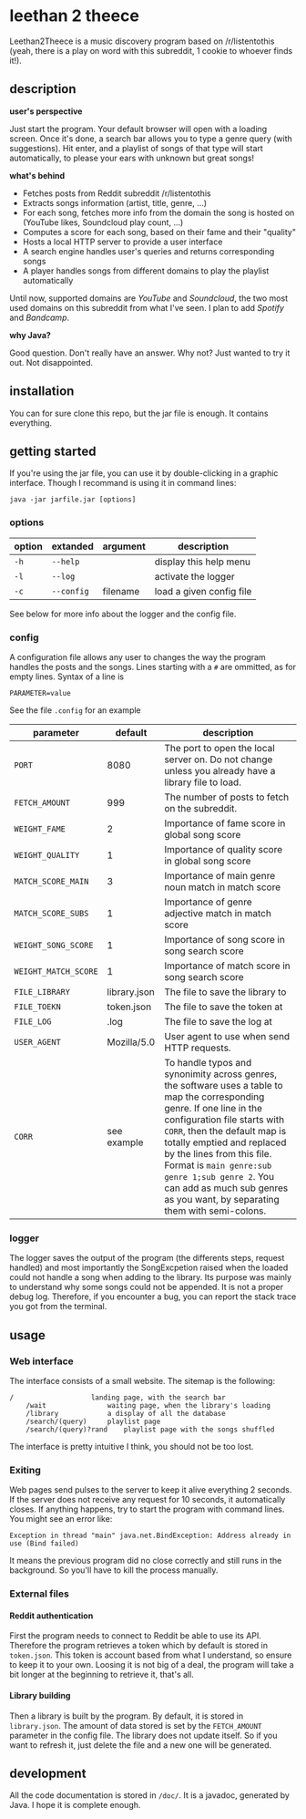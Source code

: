 # leethan 2 theece
Leethan2Theece is a music discovery program based on /r/listentothis (yeah, there is a play on word with this subreddit, 1 cookie to whoever finds it!). 

## description

**user's perspective**

Just start the program. Your default browser will open with a loading screen. Once it's done, a search bar allows you to type a genre query (with suggestions).
Hit enter, and a playlist of songs of that type will start automatically, to please your ears with unknown but great songs!

**what's behind**

 - Fetches posts from Reddit subreddit /r/listentothis
 - Extracts songs information (artist, title, genre, ...)
 - For each song, fetches more info from the domain the song is hosted on (YouTube likes, Soundcloud play count, ...)
 - Computes a score for each song, based on their fame and their "quality"
 - Hosts a local HTTP server to provide a user interface
 - A search engine handles user's queries and returns corresponding songs
 - A player handles songs from different domains to play the playlist automatically

Until now, supported domains are _YouTube_ and _Soundcloud_, the two most used domains on this subreddit from what I've seen. I plan to add _Spotify_ and _Bandcamp_.

**why Java?**

Good question. Don't really have an answer. Why not? Just wanted to try it out. Not disappointed.

## installation

You can for sure clone this repo, but the jar file is enough. It contains everything.

## getting started

If you're using the jar file, you can use it by double-clicking in a graphic interface. Though I recommand is using it in command lines:

	java -jar jarfile.jar [options]

### options


 option | extanded   | argument | description              
------- | ---------- | -------- | -------------
 `-h`   | `--help`   |          | display this help menu   
 `-l`   | `--log`    |          | activate the logger
 `-c`   | `--config` | filename | load a given config file


See below for more info about the logger and the config file.

### config

A configuration file allows any user to changes the way the program handles the posts and the songs. Lines starting with a `#` are ommitted, as for empty lines. Syntax of a line is

	PARAMETER=value

See the file `.config` for an example

parameter | default | description
--------- | --------- | -----------
`PORT` | 8080 | The port to open the local server on. Do not change unless you already have a library file to load.
`FETCH_AMOUNT` | 999 | The number of posts to fetch on the subreddit.
`WEIGHT_FAME` | 2 | Importance of fame score in global song score
`WEIGHT_QUALITY` | 1 | Importance of quality score in global song score
`MATCH_SCORE_MAIN` | 3 | Importance of main genre noun match in match score
`MATCH_SCORE_SUBS` | 1 | Importance of genre adjective match in match score
`WEIGHT_SONG_SCORE` | 1 | Importance of song score in song search score
`WEIGHT_MATCH_SCORE` | 1 | Importance of match score in song search score
`FILE_LIBRARY` | library.json | The file to save the library to
`FILE_TOEKN` | token.json | The file to save the token at
`FILE_LOG` | .log | The file to save the log at
`USER_AGENT` | Mozilla/5.0 | User agent to use when send HTTP requests.
`CORR` | see example | To handle typos and synonimity across genres, the software uses a table to map the corresponding genre. If one line in the configuration file starts with `CORR`, then the default map is totally emptied and replaced by the lines from this file. Format is `main genre:sub genre 1;sub genre 2`. You can add as much sub genres as you want, by separating them with semi-colons.

### logger

The logger saves the output of the program (the differents steps, request handled) and most importantly the SongExcpetion raised when the loaded could not
handle a song when adding to the library. Its purpose was mainly to understand why some songs could not be appended. It is not a proper debug log.
Therefore, if you encounter a bug, you can report the stack trace you got from the terminal.

## usage

### Web interface

The interface consists of a small website. The sitemap is the following:

	/		            landing page, with the search bar
	    /wait	            waiting page, when the library's loading
	    /library		    a display of all the database
	    /search/(query)	    playlist page
	    /search/(query)?rand    playlist page with the songs shuffled

The interface is pretty intuitive I think, you should not be too lost.

### Exiting

Web pages send pulses to the server to keep it alive everything 2 seconds. If the server does not receive any request for 10 seconds, it automatically closes. If anything happens, try to start the program with command lines. You might see an error like:

	Exception in thread "main" java.net.BindException: Address already in use (Bind failed)

It means the previous program did no close correctly and still runs in the background. So you'll have to kill the process manually.

### External files

#### Reddit authentication

First the program needs to connect to Reddit be able to use its API. Therefore the program retrieves a token which by default is stored in `token.json`.
This token is account based from what I understand, so ensure to keep it to your own. Loosing it is not big of a deal, the program will take a bit longer
at the beginning to retrieve it, that's all.

#### Library building

Then a library is built by the program. By default, it is stored in `library.json`. The amount of data stored is set by the `FETCH_AMOUNT` parameter in the config file.
The library does not update itself. So if you want to refresh it, just delete the file and a new one will be generated.


## development

All the code documentation is stored in `/doc/`. It is a javadoc, generated by Java. I hope it is complete enough.


